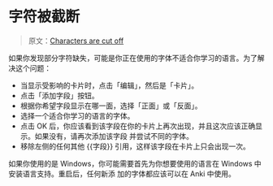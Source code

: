 # 字符被截断

> 原文：[Characters are cut off](https://faqs.ankiweb.net/characters-are-cut-off.html)

如果你发现部分字符缺失，可能是你正在使用的字体不适合你学习的语言。为了解决这个问题：

- 当显示受影响的卡片时，点击「编辑」，然后是「卡片」。
- 点击「添加字段」按钮。
- 根据你希望字段显示在哪一面，选择「正面」或「反面」。
- 选择一个适合你学习的语言的字体。
- 点击 OK 后，你应该看到该字段在你的卡片上再次出现，并且这次应该正确显示。如果没有，请再次添加该字段
  并尝试不同的字体。
- 移除左侧的任何其他 {{字段}} 引用，这样该字段在卡片上只会出现一次。

如果你使用的是 Windows，你可能需要首先为你想要使用的语言在 Windows 中安装语言支持。重启后，任何新添
加的字体都应该可以在 Anki 中使用。

